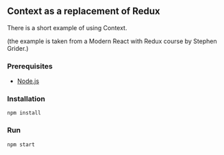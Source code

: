 ## Context as a replacement of Redux
There is a short example of using Context.

(the example is taken from a Modern React with Redux course by Stephen Grider.)

### Prerequisites
* [Node.js](https://nodejs.org/en/)

### Installation
```
npm install
```
### Run
```
npm start
```